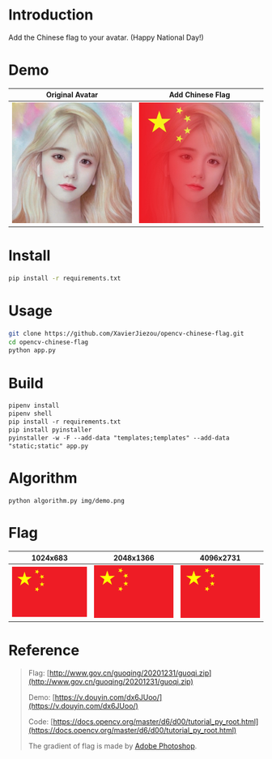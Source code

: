 # Introduction
Add the Chinese flag to your avatar. (Happy National Day!)
# Demo
| Original Avatar| Add Chinese Flag |
|:--------------:|:----------------:|
|![demo](img/demo.png)|![_new](img/_new.jpg)|
# Install
```bash
pip install -r requirements.txt
```
# Usage
```bash
git clone https://github.com/XavierJiezou/opencv-chinese-flag.git
cd opencv-chinese-flag
python app.py
```
# Build
```
pipenv install
pipenv shell
pip install -r requirements.txt
pip install pyinstaller
pyinstaller -w -F --add-data "templates;templates" --add-data "static;static" app.py
```
# Algorithm
```
python algorithm.py img/demo.png
```
# Flag
| 1024x683| 2048x1366 | 4096x2731 |
|:-------:|:---------:|:---------:|
|![1024](img/guoqi/guoqi_1024.png)|![2048](img/guoqi/guoqi_2048.png)|![4096](img/guoqi/guoqi_4096.png)|
# Reference
> Flag: [http://www.gov.cn/guoqing/20201231/guoqi.zip](http://www.gov.cn/guoqing/20201231/guoqi.zip)
> 
> Demo: [https://v.douyin.com/dx6JUoo/](https://v.douyin.com/dx6JUoo/)
> 
> Code: [https://docs.opencv.org/master/d6/d00/tutorial_py_root.html](https://docs.opencv.org/master/d6/d00/tutorial_py_root.html)
> 
> The gradient of flag is made by [Adobe Photoshop](https://www.adobe.com/products/photoshop.html).